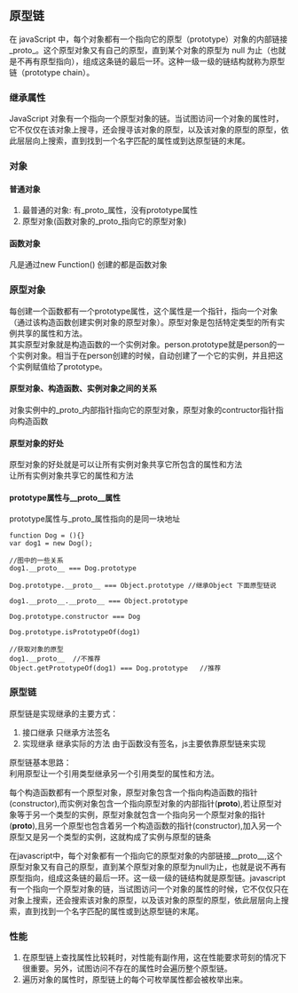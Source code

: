 ## 原型链
在 javaScript 中，每个对象都有一个指向它的原型（prototype）对象的内部链接_proto_。这个原型对象又有自己的原型，直到某个对象的原型为 null 为止（也就是不再有原型指向），组成这条链的最后一环。这种一级一级的链结构就称为原型链（prototype chain）。


### 继承属性
JavaScript 对象有一个指向一个原型对象的链。当试图访问一个对象的属性时，它不仅仅在该对象上搜寻，还会搜寻该对象的原型，以及该对象的原型的原型，依此层层向上搜索，直到找到一个名字匹配的属性或到达原型链的末尾。

### 对象
#### 普通对象
1. 最普通的对象: 有_proto_属性，没有prototype属性
2. 原型对象(函数对象的_proto_指向它的原型对象)

#### 函数对象
凡是通过new Function() 创建的都是函数对象

### 原型对象
每创建一个函数都有一个prototype属性，这个属性是一个指针，指向一个对象（通过该构造函数创建实例对象的原型对象）。原型对象是包括特定类型的所有实例共享的属性和方法。  
其实原型对象就是构造函数的一个实例对象。person.prototype就是person的一个实例对象。相当于在person创建的时候，自动创建了一个它的实例，并且把这个实例赋值给了prototype。  

#### 原型对象、构造函数、实例对象之间的关系  
对象实例中的_proto_内部指针指向它的原型对象，原型对象的contructor指针指向构造函数

#### 原型对象的好处  
原型对象的好处就是可以让所有实例对象共享它所包含的属性和方法  
让所有实例对象共享它的属性和方法

#### prototype属性与__proto__属性
prototype属性与_proto_属性指向的是同一块地址
```
function Dog = (){}
var dog1 = new Dog();

//图中的一些关系  
dog1.__proto__ === Dog.prototype  
  
Dog.prototype.__proto__ === Object.prototype //继承Object 下面原型链说  
  
dog1.__proto__.__proto__ === Object.prototype  
  
Dog.prototype.constructor === Dog   
  
Dog.prototype.isPrototypeOf(dog1)  
  
//获取对象的原型  
dog1.__proto__  //不推荐  
Object.getPrototypeOf(dog1) === Dog.prototype   //推荐  
```

### 原型链
原型链是实现继承的主要方式：
1. 接口继承 只继承方法签名
2. 实现继承 继承实际的方法
由于函数没有签名，js主要依靠原型链来实现

原型链基本思路：  
利用原型让一个引用类型继承另一个引用类型的属性和方法。  

每个构造函数都有一个原型对象，原型对象包含一个指向构造函数的指针(constructor),而实例对象包含一个指向原型对象的内部指针(__proto__),若让原型对象等于另一个类型的实例，原型对象就包含一个指向另一个原型对象的指针(__proto__),且另一个原型也包含着另一个构造函数的指针(constructor),加入另一个原型又是另一个类型的实例，这就构成了实例与原型的链条  

在javascript中，每个对象都有一个指向它的原型对象的内部链接__proto__,这个原型对象又有自己的原型，直到某个原型对象的原型为null为止，也就是说不再有原型指向，组成这条链的最后一环。这一级一级的链结构就是原型链。javascript有一个指向一个原型对象的链，当试图访问一个对象的属性的时候，它不仅仅只在对象上搜索，还会搜索该对象的原型，以及该对象的原型的原型，依此层层向上搜索，直到找到一个名字匹配的属性或到达原型链的末尾。


### 性能
1. 在原型链上查找属性比较耗时，对性能有副作用，这在性能要求苛刻的情况下很重要。另外，试图访问不存在的属性时会遍历整个原型链。  
2. 遍历对象的属性时，原型链上的每个可枚举属性都会被枚举出来。  


